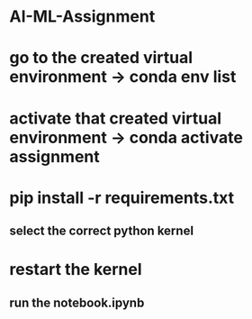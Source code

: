 # AI-ML-Assignment
# go to the created virtual environment -> conda env list
# activate that created virtual environment -> conda activate assignment
# pip install  -r requirements.txt
## select the correct python kernel
# restart the kernel
## run the notebook.ipynb
